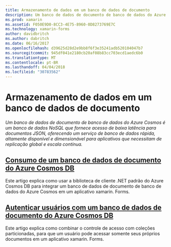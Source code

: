 ```yaml
---
title: Armazenamento de dados em um banco de dados de documento
description: Um banco de dados de documento de banco de dados do Azure Cosmos é um banco de dados NoSQL que fornece acesso de baixa latência para documentos JSON, oferecendo um serviço de banco de dados rápida, altamente disponível e dimensionável para aplicativos que necessitam de replicação global e escala contínua.
ms.prod: xamarin
ms.assetid: F050E9D0-8CC3-4E75-8960-0D8273769E7C
ms.technology: xamarin-forms
author: davidbritch
ms.author: dabritch
ms.date: 06/16/2017
ms.openlocfilehash: d39625d28d2e9bb8f6f3e35241adb520104047b7
ms.sourcegitcommit: 945df041e2180cb20af08b83cc703ecd1aedc6b0
ms.translationtype: MT
ms.contentlocale: pt-BR
ms.lasthandoff: 04/04/2018
ms.locfileid: "30783562"
---
```

# <a name="storing-data-in-a-document-database"></a>Armazenamento de dados em um banco de dados de documento

_Um banco de dados de documento de banco de dados do Azure Cosmos é um banco de dados NoSQL que fornece acesso de baixa latência para documentos JSON, oferecendo um serviço de banco de dados rápida, altamente disponível e dimensionável para aplicativos que necessitam de replicação global e escala contínua._

## <a name="consuming-an-azure-cosmos-db-document-databaseconsumingmd"></a>[Consumo de um banco de dados de documento do Azure Cosmos DB](consuming.md)

Este artigo explica como usar a biblioteca de cliente .NET padrão do Azure Cosmos DB para integrar um banco de dados de documento de banco de dados do Azure Cosmos em um aplicativo xamarin. Forms.

## <a name="authenticating-users-with-an-azure-cosmos-db-document-databaseauthenticationmd"></a>[Autenticar usuários com um banco de dados de documento do Azure Cosmos DB](authentication.md)

Este artigo explica como combinar o controle de acesso com coleções particionadas, para que um usuário pode acessar somente seus próprios documentos em um aplicativo xamarin. Forms.
